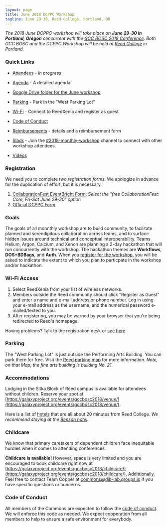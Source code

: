 ```yaml
---
layout: page
title: June 2018 DCPPC Workshop 
tagline: June 29-30, Reed College, Portland, OR
---
```


_The 2018 June DCPPC workshop will take place on **June 29-30 in Portland, Oregon** 
concurrent with the [GCC BOSC 2018 Conference](https://gccbosc2018.sched.com/). Both
GCC BOSC and the DCPPC Workshop will be held at [Reed College](http://www.reed.edu/)
in Portland._

### Quick Links

- [Attendees](./attendees.md) - _In progress_
- [Agenda](./agenda.md) - A detailed agenda
- [Google Drive folder for the June workshop](https://bit.ly/JuneGoogleDrive)

- [Parking](https://www.reed.edu/cep/venues/parker-house/parking-map.html) - Park in the "West Parking Lot"
- [Wi-Fi](https://bit.ly/reedwireless) - Connect to ReedXenia and register as guest
- [Code of Conduct](https://github.com/dcppc/dcppc-workshops/blob/master/CODE_OF_CONDUCT.md)
- [Reimbursements](./reimbursements) - details and a reimbursement form
- [Slack](https://nih-dcppc.slack.com/messages/CAMLGP27N/convo/GANQFSGAD-1528381202.000599/) - Join the [#2018-monthly-workshop](https://nih-dcppc.slack.com/messages/CAMLGP27N/convo/GANQFSGAD-1528381202.000599/) channel to connect with other workshop attendees. 
- [Videos](./videos.md)

### Registration

We need you to complete _two registration forms_. We apologize in advance for the duplication of effort, but it is necessary. 


1. [CollaborationFest EventBright Form](https://www.eventbrite.com/e/gccbosc-2018-registration-43175078823#tickets): _Select the "free CollaborationFest: Core, Fri-Sat June 29-30" option_
1. [Official DCPPC Form](https://ti.to/dcppc/june-data-commons-workshop) 

### Goals

The goals of all monnthly workshop are to build community, to facilitate planned and serendipitous collaboration across teams, and to surface hidden issues around technical and conceptual interoperability. Teams Helium, Argon, Calcium, and Xenon are planning a 2-day hackathon that will run concurrently with the workshop. The hackathon themes are **Workflows**, **DOS+BDBags**, and **Auth**. When you [register for the workshop](https://ti.to/dcppc/june-data-commons-workshop), you will be asked to indicate the extent to which you plan to particpate in the workshop and/or hackathon.

### Wi-Fi Access

1. Select ReedXenia from your list of wireless networks.
2. Members outside the Reed community should click "Register as Guest" and enter a name and e-mail address or phone number. Log in using your e-mail address as the username, and the numerical password e-mailed/texted to you.
3. After registering, you may be warned by your browser that you're being redirected to Reed's homepage.

Having problems? Talk to the registration desk or [see here](https://bit.ly/reedwireless).

### Parking

The "West Parking Lot" is just outside the Performing Arts Building. You can park there for free. Visit the [Reed parking map](https://www.reed.edu/cep/venues/parker-house/parking-map.html) for more information. _Note, on that Map, the fine arts building is building No. 21._

### Accommodations

Lodging in the Sitka Block of Reed campus is available for attendees without children. Reserve your spot at [https://galaxyproject.org/events/gccbosc2018/venue/](https://galaxyproject.org/events/gccbosc2018/venue/).

Here is a list of [hotels](https://www.reed.edu/accommodations.html) that are all about 20 minutes from Reed College. _We recommend staying at the [Benson hotel](http://www.bensonhotel.com/)._

### Childcare

We know that primary caretakers of dependent children face inequitable hurdles when it comes to attending conferences. 

**Childcare is available!** However, space is very limited and you are encouraged to book childcare right now at [https://galaxyproject.org/events/gccbosc2018/childcare/](https://galaxyproject.org/events/gccbosc2018/childcare/).
Addittionally, Feel free to contact Team Copper at <commons@dib-lab.groups.io> if you have specific questions or concerns. 

### Code of Conduct

All members of the Commons are expected to follow the [code of conduct](https://github.com/dcppc/dcppc-workshops/blob/master/CODE_OF_CONDUCT.md). 
We will enforce this code as needed. We expect cooperation from all members to help to ensure a safe environment for everybody.
